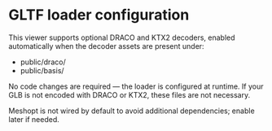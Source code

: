 # GLTF loader configuration

This viewer supports optional DRACO and KTX2 decoders, enabled automatically when the decoder assets are present under:

- public/draco/
- public/basis/

No code changes are required — the loader is configured at runtime. If your GLB is not encoded with DRACO or KTX2, these files are not necessary.

Meshopt is not wired by default to avoid additional dependencies; enable later if needed.
